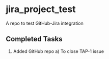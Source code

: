 # jira_project_test
A repo to test GitHub-Jira integration


## Completed Tasks

1. Added GitHub repo
   a) To close TAP-1 issue
